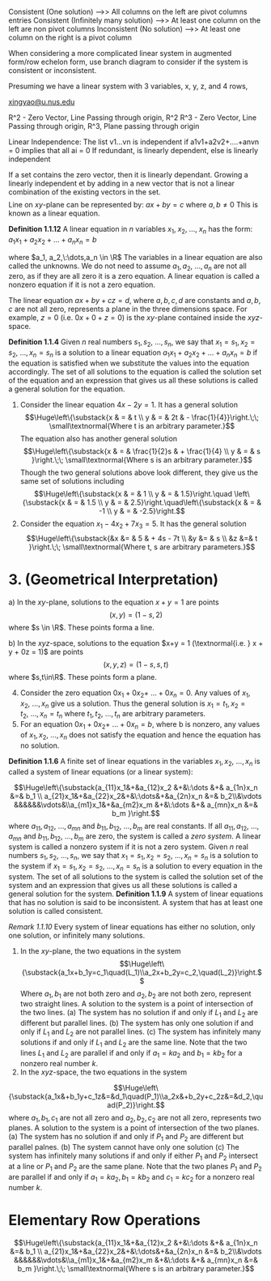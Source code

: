 Consistent (One solution) -->> All columns on the left are pivot columns entries
Consistent (Infinitely many solution) -->> At least one column on the left are non pivot columns
Inconsistent (No solution) -->> At least one column on the right is a pivot column

When considering a more complicated linear system in augmented form/row echelon form, use branch diagram to consider if the system is consistent or inconsistent.

Presuming we have a linear system with 3 variables, x, y, z, and 4 rows,

xingyao@u.nus.edu


R^2 - Zero Vector, Line Passing through origin, R^2
R^3 - Zero Vector, Line Passing through origin, R^3, Plane passing through origin

Linear Independence: The list v1...vn is independent if a1v1+a2v2+....+anvn = 0 implies that all ai = 0
If redundant, is linearly dependent, else is linearly independent

If a set contains the zero vector, then it is linearly dependant. 
Growing a linearly independent et by adding in a new vector that is not a linear combination of the existing vectors in the set.
$$
\newcommand{\R}{\mathbb{R}}
$$
Line on $xy$-plane can be represented by:
		$ax + by = c$
		where $a, b \ne 0$
This is known as a linear equation.


**Definition 1.1.12** A linear equation in $n$ variables $x_1,\; x_2,\; \dots,\;x_n$ has the form:
		$a_1x_1+a_2x_2+\dots+a_nx_n=b$

where $a_1, a_2,\:\dots,a_n \in \R$ 
The variables in a linear equation are also called the unknowns.
We do not need to assume $a_1,a_2,\:\dots,a_n$ are not all zero, as if they are all zero it is a zero equation. A linear equation is called a nonzero equation if it is not a zero equation.

The linear equation $ax+by+cz=d$, where $a, b, c, d$ are constants and $a, b, c$ are not all zero, represents a plane in the three dimensions space. For example, $z = 0$ (i.e. $0x + 0 + z = 0$) is the $xy$-plane contained inside the $xyz$-space.

**Definition 1.1.4** Given $n$ real numbers $s_1,s_2,\:\dots,s_n,$ we say that $x_1 = s_1, x_2=s_2,\:\dots, x_n = s_n$ is a solution to a linear equation $a_1x_1 + a_2x_2 +\dots+a_nx_n = b$ if the equation is satisfied when we substitute the values into the equation accordingly. The set of all solutions to the equation is called the solution set of the equation and an expression that gives us all these solutions is called a general solution for the equation.

1. Consider the linear equation $4x - 2y = 1$. It has a general solution
$$\Huge\left\{\substack{x & = & t \\ y & = & 2t & - \frac{1}{4}}\right.\;\; \small\textnormal{Where t is an arbitrary parameter.}$$
The equation also has another general solution
$$\Huge\left\{\substack{x & = & \frac{1}{2}s & + \frac{1}{4} \\ y & = & s }\right.\;\; \small\textnormal{Where s is an arbitrary parameter.}$$
Though the two general solutions above look different, they give us the same set of solutions including
$$\Huge\left\{\substack{x & = & 1 \\ y & = & 1.5}\right.\quad \left\{\substack{x & = & 1.5 \\ y & = & 2.5}\right.\quad\left\{\substack{x & = & -1 \\ y & = & -2.5}\right.$$
2. Consider the equation $x_1-4x_2+7x_3=5$. It has the general solution 
$$\Huge\left\{\substack{&x  &= & 5 & + 4s - 7t \\ &y  &= &  s \\ &z  &=&  t }\right.\;\; \small\textnormal{Where t, s are arbitrary parameters.}$$

# 3. (Geometrical Interpretation)
a) In the $xy$-plane, solutions to the equation $x+y=1$ are points
$$(x,y) = (1-s,2)$$
where $s \in \R$. These points forma a line.

b) In the $xyz$-space, solutions to the equation $x+y = 1 (\textnormal{i.e. } x + y + 0z = 1)$ are points 
$$(x,y,z) = (1-s,s,t)$$
where $s,t\in\R$. These points form a plane.

4. Consider the zero equation $0x_1+0x_2+\:\dots+0x_n=0$. Any values of $x_1,x_2,\:\dots,x_n$ give us a solution. Thus the general solution is $x_1=t_1,x_2=t_2,\:\dots,x_n=t_n$ where $t_1,t_2,\:\dots,t_n$ are arbitrary parameters.
5. For an equation $0x_1+0x_2+\:\dots+0x_n=b$, where b is nonzero, any values of $x_1,x_2,\:\dots,x_n$ does not satisfy the equation and hence the equation has no solution.

**Definition 1.1.6** A finite set of linear equations in the variables $x_1,x_2,\:\dots,x_n$ is called a system of linear equations (or a linear system):

$$\Huge\left\{\substack{a_{11}x_1&+&a_{12}x_2 &+&\:\dots &+& a_{1n}x_n &=& b_1 \\ a_{21}x_1&+&a_{22}x_2&+&\:\dots&+&a_{2n}x_n &=& b_2\\&\vdots &&&&&&\vdots&\\a_{m1}x_1&+&a_{m2}x_m &+&\:\dots &+& a_{mn}x_n &=& b_m }\right.$$
where $a_{11},a_{12},\:\dots,a_{mn}$ and $b_{11},b_{12},\:\dots,b_{m}$ are real constants. If all $a_{11},a_{12},\:\dots,a_{mn}$ and $b_{11},b_{12},\:\dots,b_{m}$ are zero, the system is called a _zero system_. A linear system is called a nonzero system if it is not a zero system.
Given $n$ real numbers $s_1,s_2,\:\dots,s_n$, we say that $x_1 = s_1, x_2 = s_2,\:\dots,x_n=s_n$ is a solution to the system if $x_1 = s_1, x_2 = s_2,\:\dots,x_n=s_n$ is a solution to every equation in the system. The set of all solutions to the system is called the solution set of the system and an expression that gives us all these solutions is called a general solution for the system.
**Definition 1.1.9** A system of linear equations that has no solution is said to be inconsistent. A system that has at least one solution is called consistent.

_Remark 1.1.10_ Every system of linear equations has either no solution, only one solution, or infinitely many solutions.

1. In the $xy$-plane, the two equations in the system
$$\Huge\left\{\substack{a_1x+b_1y=c_1\quad(L_1)\\a_2x+b_2y=c_2,\quad(L_2)}\right.$$
Where $a_1,b_1$ are not both zero and $a_2,b_2$ are not both zero, represent two straight lines. A solution to the system is a point of intersection of the two lines.
(a) The system has no solution if and only if $L_1$ and $L_2$ are different but parallel lines.
(b) The system has only one solution if and only if $L_1$ and $L_2$ are not parallel lines.
(c) The system has infinitely many solutions if and only if $L_1$ and $L_2$ are the same line.
Note that the two lines $L_1$ and $L_2$ are parallel if and only if $a_1 = ka_2$ and $b_1=kb_2$ for a nonzero real number $k$.
2. In the $xyz$-space, the two equations in the system

$$\Huge\left\{\substack{a_1x&+b_1y+c_1z&=&d_1\quad(P_1)\\a_2x&+b_2y+c_2z&=&d_2,\quad(P_2)}\right.$$
where $a_1,b_1,c_1$ are not all zero and $a_2,b_2,c_2$ are not all zero, represents two planes. A solution to the system is a point of intersection of the two planes.
(a) The system has no solution if and only if $P_1$ and $P_2$ are different but parallel palnes.
(b) The system cannot have only one solution
(c) The system has infinitely many solutions if and only if either $P_1$ and $P_2$ intersect at a line or $P_1$ and $P_2$ are the same plane.
Note that the two planes $P_1$ and $P_2$ are parallel if and only if $a_1 = ka_2, b_1=kb_2$ and $c_1=kc_2$ for a nonzero real number $k$.

# Elementary Row Operations
$$\Huge\left\{\substack{a_{11}x_1&+&a_{12}x_2 &+&\:\dots &+& a_{1n}x_n &=& b_1 \\ a_{21}x_1&+&a_{22}x_2&+&\:\dots&+&a_{2n}x_n &=& b_2\\&\vdots &&&&&&\vdots&\\a_{m1}x_1&+&a_{m2}x_m &+&\:\dots &+& a_{mn}x_n &=& b_m }\right.\;\; \small\textnormal{Where s is an arbitrary parameter.}$$